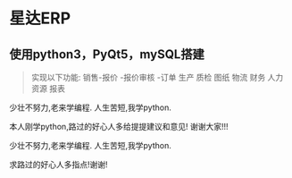 # 星达ERP

## 使用python3，PyQt5，mySQL搭建

> 实现以下功能:
销售-报价
    -报价审核
    -订单
生产
质检
图纸
物流
财务
人力资源
报表

少壮不努力,老来学编程. 人生苦短,我学python.

本人刚学python,路过的好心人多给提提建议和意见!
谢谢大家!!!

少壮不努力,老来学编程.
人生苦短,我学python.

求路过的好心人多指点!谢谢!
